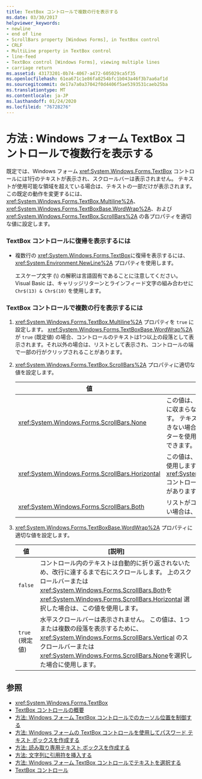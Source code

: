 ```yaml
---
title: TextBox コントロールで複数の行を表示する
ms.date: 03/30/2017
helpviewer_keywords:
- newline
- end of line
- ScrollBars property [Windows Forms], in TextBox control
- CRLF
- MultiLine property in TextBox control
- line-feed
- TextBox control [Windows Forms], viewing multiple lines
- carriage return
ms.assetid: 43173201-0b74-4067-a472-605029ca5f35
ms.openlocfilehash: 61ea671c1e86fa8254bfc1b043a46f3b7aa6af1d
ms.sourcegitcommit: de17a7a0a37042f0d4406f5ae5393531caeb25ba
ms.translationtype: MT
ms.contentlocale: ja-JP
ms.lasthandoff: 01/24/2020
ms.locfileid: "76728276"
---
```

# <a name="how-to-view-multiple-lines-in-the-windows-forms-textbox-control"></a>方法 : Windows フォーム TextBox コントロールで複数行を表示する
既定では、Windows フォーム <xref:System.Windows.Forms.TextBox> コントロールには1行のテキストが表示され、スクロールバーは表示されません。 テキストが使用可能な領域を超えている場合は、テキストの一部だけが表示されます。 この既定の動作を変更するには、<xref:System.Windows.Forms.TextBox.Multiline%2A>、<xref:System.Windows.Forms.TextBoxBase.WordWrap%2A>、および <xref:System.Windows.Forms.TextBox.ScrollBars%2A> の各プロパティを適切な値に設定します。  
  
### <a name="to-display-a-carriage-return-in-the-textbox-control"></a>TextBox コントロールに復帰を表示するには  
  
- 複数行の <xref:System.Windows.Forms.TextBox>に復帰を表示するには、<xref:System.Environment.NewLine%2A> プロパティを使用します。  
  
     エスケープ文字 (\\) の解釈は言語固有であることに注意してください。 Visual Basic は、キャリッジリターンとラインフィード文字の組み合わせに `Chr$(13) & Chr$(10)` を使用します。  
  
### <a name="to-view-multiple-lines-in-the-textbox-control"></a>TextBox コントロールで複数の行を表示するには  
  
1. <xref:System.Windows.Forms.TextBox.Multiline%2A> プロパティを `true` に設定します。 <xref:System.Windows.Forms.TextBoxBase.WordWrap%2A> が `true` (既定値) の場合、コントロールのテキストは1つ以上の段落として表示されます。それ以外の場合は、リストとして表示され、コントロールの端で一部の行がクリップされることがあります。  
  
2. <xref:System.Windows.Forms.TextBox.ScrollBars%2A> プロパティに適切な値を設定します。  
  
    |値|[説明]|  
    |-----------|-----------------|  
    |<xref:System.Windows.Forms.ScrollBars.None>|この値は、ほとんど常にコントロールに収まらない段落の場合に使用します。 テキストが長すぎて一度に表示できない場合、ユーザーはマウスポインターを使用してコントロール内を移動できます。|  
    |<xref:System.Windows.Forms.ScrollBars.Horizontal>|この値は、行の一覧を表示する場合に使用します。一部の行は <xref:System.Windows.Forms.TextBox> コントロールの幅よりも長くなる場合があります。|  
    |<xref:System.Windows.Forms.ScrollBars.Both>|リストがコントロールの高さよりも長い場合は、この値を使用します。|  
  
3. <xref:System.Windows.Forms.TextBoxBase.WordWrap%2A> プロパティに適切な値を設定します。  
  
    |値|[説明]|  
    |-----------|-----------------|  
    |`false`|コントロール内のテキストは自動的に折り返されないため、改行に達するまで右にスクロールします。 上のスクロールバーまたは <xref:System.Windows.Forms.ScrollBars.Both>を <xref:System.Windows.Forms.ScrollBars.Horizontal> 選択した場合は、この値を使用します。|  
    |`true` (規定値)|水平スクロールバーは表示されません。 この値は、1つまたは複数の段落を表示するために、<xref:System.Windows.Forms.ScrollBars.Vertical> のスクロールバーまたは <xref:System.Windows.Forms.ScrollBars.None>を選択した場合に使用します。|  
  
## <a name="see-also"></a>参照

- <xref:System.Windows.Forms.TextBox>
- [TextBox コントロールの概要](textbox-control-overview-windows-forms.md)
- [方法: Windows フォーム TextBox コントロールでのカーソル位置を制御する](how-to-control-the-insertion-point-in-a-windows-forms-textbox-control.md)
- [方法: Windows フォームの TextBox コントロールを使用してパスワード テキスト ボックスを作成する](how-to-create-a-password-text-box-with-the-windows-forms-textbox-control.md)
- [方法: 読み取り専用テキスト ボックスを作成する](how-to-create-a-read-only-text-box-windows-forms.md)
- [方法: 文字列に引用符を挿入する](how-to-put-quotation-marks-in-a-string-windows-forms.md)
- [方法: Windows フォーム TextBox コントロールでテキストを選択する](how-to-select-text-in-the-windows-forms-textbox-control.md)
- [TextBox コントロール](textbox-control-windows-forms.md)
